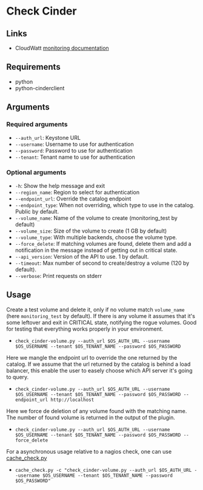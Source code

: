 # Check Cinder

## Links

* CloudWatt [monitoring documentation](https://projetx.enovance.com/index.php/Op%C3%A9rations/Monitoring_Openstack)

## Requirements

* python
* python-cinderclient

## Arguments

### Required arguments
* `--auth_url`: Keystone URL
* `--username`: Username to use for authentication
* `--password`: Password to use for authentication
* `--tenant`: Tenant name to use for authentication

### Optional arguments

* `-h`: Show the help message and exit
* `--region_name`: Region to select for authentication
* `--endpoint_url`: Override the catalog endpoint
* `--endpoint_type`: When not overriding, which type to use in the catalog.  Public by default.
* `--volume_name`: Name of the volume to create (monitoring_test by default)
* `--volume_size`: Size of the volume to create (1 GB by default)
* `--volume_type`: With multiple backends, choose the volume type.
* `--force_delete`: If matching volumes are found, delete them and add a notification in the message instead of getting out in critical state.
* `--api_version`: Version of the API to use. 1 by default.
* `--timeout`: Max number of second to create/destroy a volume (120 by default).
* `--verbose`: Print requests on stderr

## Usage

Create a test volume and delete it, only if no volume match
`volume_name` (here `monitoring_test` by default).  If there is any
volume it assumes that it's some leftover and exit in CRITICAL state,
notifying the rogue volumes.  Good for testing that everything works
properly in your environment.

* `check_cinder-volume.py --auth_url $OS_AUTH_URL --username $OS_USERNAME --tenant $OS_TENANT_NAME --password $OS_PASSWORD`

Here we mangle the endpoint url to override the one returned by the
catalog.  If we assume that the url returned by the catalog is behind
a load balancer, this enable the user to easely choose which API
server it's going to query.

* `check_cinder-volume.py --auth_url $OS_AUTH_URL --username $OS_USERNAME --tenant $OS_TENANT_NAME --password $OS_PASSWORD --endpoint_url http://localhost`

Here we force de deletion of any volume found with the matching name.
The number of found volume is returned in the output of the plugin.

* `check_cinder-volume.py --auth_url $OS_AUTH_URL --username $OS_USERNAME --tenant $OS_TENANT_NAME --password $OS_PASSWORD --force_delete`

For a asynchronous usage relative to a nagios check, one can use
[cache_check.py](https://github.com/gaelL/nagios-cache-check)

* `cache_check.py -c "check_cinder-volume.py --auth_url $OS_AUTH_URL --username $OS_USERNAME --tenant $OS_TENANT_NAME --password $OS_PASSWORD"`
